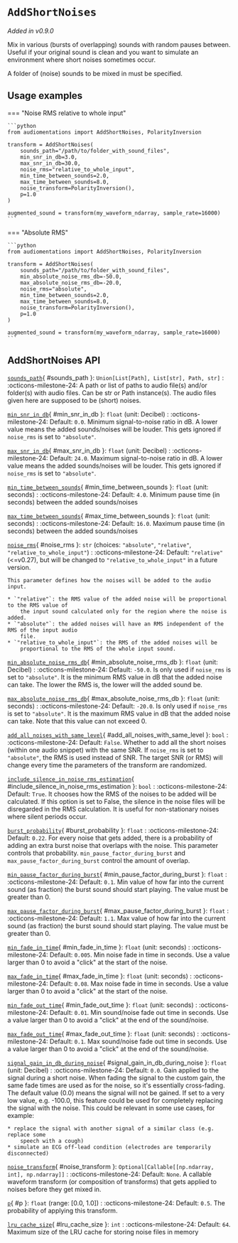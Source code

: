 # `AddShortNoises`

_Added in v0.9.0_

Mix in various (bursts of overlapping) sounds with random pauses between. Useful if your
original sound is clean and you want to simulate an environment where short noises sometimes
occur.

A folder of (noise) sounds to be mixed in must be specified.


## Usage examples


=== "Noise RMS relative to whole input"

    ```python
    from audiomentations import AddShortNoises, PolarityInversion
    
    transform = AddShortNoises(
        sounds_path="/path/to/folder_with_sound_files",
        min_snr_in_db=3.0,
        max_snr_in_db=30.0,
        noise_rms="relative_to_whole_input",
        min_time_between_sounds=2.0,
        max_time_between_sounds=8.0,
        noise_transform=PolarityInversion(),
        p=1.0
    )
    
    augmented_sound = transform(my_waveform_ndarray, sample_rate=16000)
    ```

=== "Absolute RMS"

    ```python
    from audiomentations import AddShortNoises, PolarityInversion
    
    transform = AddShortNoises(
        sounds_path="/path/to/folder_with_sound_files",
        min_absolute_noise_rms_db=-50.0,
        max_absolute_noise_rms_db=-20.0,        
        noise_rms="absolute",
        min_time_between_sounds=2.0,
        max_time_between_sounds=8.0,
        noise_transform=PolarityInversion(),
        p=1.0
    )
    
    augmented_sound = transform(my_waveform_ndarray, sample_rate=16000)
    ```

## AddShortNoises API

[`sounds_path`](#sounds_path){ #sounds_path }: `Union[List[Path], List[str], Path, str]`
:   :octicons-milestone-24: A path or list of paths to audio file(s) and/or folder(s)
    with audio files. Can be str or Path instance(s). The audio files given here are
    supposed to be (short) noises.

[`min_snr_in_db`](#min_snr_in_db){ #min_snr_in_db }: `float` (unit: Decibel)
:   :octicons-milestone-24: Default: `0.0`. Minimum signal-to-noise ratio in dB. A lower
    value means the added sounds/noises will be louder. This gets ignored if `noise_rms`
    is set to `"absolute"`.

[`max_snr_in_db`](#max_snr_in_db){ #max_snr_in_db }: `float` (unit: Decibel)
:   :octicons-milestone-24: Default: `24.0`. Maximum signal-to-noise ratio in dB. A
    lower value means the added sounds/noises will be louder. This gets ignored if
    `noise_rms` is set to `"absolute"`.

[`min_time_between_sounds`](#min_time_between_sounds){ #min_time_between_sounds }: `float` (unit: seconds)
:   :octicons-milestone-24: Default: `4.0`. Minimum pause time (in seconds) between the
    added sounds/noises

[`max_time_between_sounds`](#max_time_between_sounds){ #max_time_between_sounds }: `float` (unit: seconds)
:   :octicons-milestone-24: Default: `16.0`. Maximum pause time (in seconds) between the
    added sounds/noises

[`noise_rms`](#noise_rms){ #noise_rms }: `str` (choices: `"absolute"`, `"relative"`, `"relative_to_whole_input"`)
:   :octicons-milestone-24: Default: `"relative"` (<=v0.27), but will be changed to
    `"relative_to_whole_input"` in a future version.

    This parameter defines how the noises will be added to the audio input.

    * `"relative"`: the RMS value of the added noise will be proportional to the RMS value of
        the input sound calculated only for the region where the noise is added.
    * `"absolute"`: the added noises will have an RMS independent of the RMS of the input audio
        file.
    * `"relative_to_whole_input"`: the RMS of the added noises will be
        proportional to the RMS of the whole input sound.

[`min_absolute_noise_rms_db`](#min_absolute_noise_rms_db){ #min_absolute_noise_rms_db }: `float` (unit: Decibel)
:   :octicons-milestone-24: Default: `-50.0`. Is only used if `noise_rms` is set to
    `"absolute"`. It is the minimum RMS value in dB that the added noise can take. The
    lower the RMS is, the lower will the added sound be.

[`max_absolute_noise_rms_db`](#max_absolute_noise_rms_db){ #max_absolute_noise_rms_db }: `float` (unit: seconds)
:   :octicons-milestone-24: Default: `-20.0`. Is only used if `noise_rms` is set to
    `"absolute"`. It is the maximum RMS value in dB that the added noise can take. Note
    that this value can not exceed 0.

[`add_all_noises_with_same_level`](#add_all_noises_with_same_level){ #add_all_noises_with_same_level }: `bool`
:   :octicons-milestone-24: Default: `False`. Whether to add all the short noises
    (within one audio snippet) with the same SNR. If `noise_rms` is set to `"absolute"`,
    the RMS is used instead of SNR. The target SNR (or RMS) will change every time the
    parameters of the transform are randomized.

[`include_silence_in_noise_rms_estimation`](#include_silence_in_noise_rms_estimation){ #include_silence_in_noise_rms_estimation }: `bool`
:   :octicons-milestone-24: Default: `True`. It chooses how the RMS of
    the noises to be added will be calculated. If this option is set to False, the silence
    in the noise files will be disregarded in the RMS calculation. It is useful for
    non-stationary noises where silent periods occur.

[`burst_probability`](#burst_probability){ #burst_probability }: `float`
:   :octicons-milestone-24: Default: `0.22`. For every noise that gets added, there
    is a probability of adding an extra burst noise that overlaps with the noise. This
    parameter controls that probability. `min_pause_factor_during_burst` and
    `max_pause_factor_during_burst` control the amount of overlap.

[`min_pause_factor_during_burst`](#min_pause_factor_during_burst){ #min_pause_factor_during_burst }: `float`
:   :octicons-milestone-24: Default: `0.1`. Min value of how far into the current sound (as
    fraction) the burst sound should start playing. The value must be greater than 0.

[`max_pause_factor_during_burst`](#max_pause_factor_during_burst){ #max_pause_factor_during_burst }: `float`
:   :octicons-milestone-24: Default: `1.1`. Max value of how far into the current sound (as
    fraction) the burst sound should start playing. The value must be greater than 0.

[`min_fade_in_time`](#min_fade_in_time){ #min_fade_in_time }: `float` (unit: seconds)
:   :octicons-milestone-24: Default: `0.005`. Min noise fade in time in seconds. Use a
    value larger than 0 to avoid a "click" at the start of the noise.

[`max_fade_in_time`](#max_fade_in_time){ #max_fade_in_time }: `float` (unit: seconds)
:   :octicons-milestone-24: Default: `0.08`. Max noise fade in time in seconds. Use a
    value larger than 0 to avoid a "click" at the start of the noise.

[`min_fade_out_time`](#min_fade_out_time){ #min_fade_out_time }: `float` (unit: seconds)
:   :octicons-milestone-24: Default: `0.01`. Min sound/noise fade out time in seconds.
    Use a value larger than 0 to avoid a "click" at the end of the sound/noise.

[`max_fade_out_time`](#max_fade_out_time){ #max_fade_out_time }: `float` (unit: seconds)
:   :octicons-milestone-24: Default: `0.1`. Max sound/noise fade out time in seconds.
    Use a value larger than 0 to avoid a "click" at the end of the sound/noise.

[`signal_gain_in_db_during_noise`](#signal_gain_in_db_during_noise){ #signal_gain_in_db_during_noise }: `float` (unit: Decibel)
:   :octicons-milestone-24: Default: `0.0`. Gain applied to the signal during a short noise.
    When fading the signal to the custom gain, the same fade times are used as
    for the noise, so it's essentially cross-fading. The default value (0.0) means
    the signal will not be gained. If set to a very low value, e.g. -100.0, this
    feature could be used for completely replacing the signal with the noise.
    This could be relevant in some use cases, for example:

    * replace the signal with another signal of a similar class (e.g. replace some
        speech with a cough)
    * simulate an ECG off-lead condition (electrodes are temporarily disconnected)

[`noise_transform`](#noise_transform){ #noise_transform }: `Optional[Callable[[np.ndarray, int], np.ndarray]]`
:   :octicons-milestone-24: Default: `None`. A callable waveform transform (or
    composition of transforms) that gets applied to noises before they get mixed in.

[`p`](#p){ #p }: `float` (range: [0.0, 1.0])
:   :octicons-milestone-24: Default: `0.5`. The probability of applying this transform.

[`lru_cache_size`](#lru_cache_size){ #lru_cache_size }: `int`
:   :octicons-milestone-24: Default: `64`. Maximum size of the LRU cache for storing
    noise files in memory
